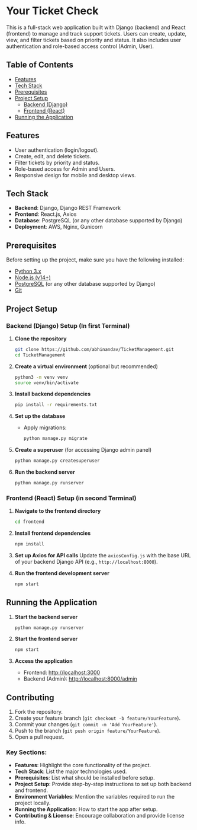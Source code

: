 
# Your Ticket Check

This is a full-stack web application built with Django (backend) and React (frontend) to manage and track support tickets. Users can create, update, view, and filter tickets based on priority and status. It also includes user authentication and role-based access control (Admin, User).

## Table of Contents
- [Features](#features)
- [Tech Stack](#tech-stack)
- [Prerequisites](#prerequisites)
- [Project Setup](#project-setup)
  - [Backend (Django)](#backend-django-setup)
  - [Frontend (React)](#frontend-react-setup)
- [Running the Application](#running-the-application)


## Features
- User authentication (login/logout).
- Create, edit, and delete tickets.
- Filter tickets by priority and status.
- Role-based access for Admin and Users.
- Responsive design for mobile and desktop views.

## Tech Stack
- **Backend**: Django, Django REST Framework
- **Frontend**: React.js, Axios
- **Database**: PostgreSQL (or any other database supported by Django)
- **Deployment**: AWS, Nginx, Gunicorn

## Prerequisites
Before setting up the project, make sure you have the following installed:
- [Python 3.x](https://www.python.org/downloads/)
- [Node.js (v14+)](https://nodejs.org/en/download/)
- [PostgreSQL](https://www.postgresql.org/download/) (or any other database supported by Django)
- [Git](https://git-scm.com/)

## Project Setup

### Backend (Django) Setup (In first Terminal)

1. **Clone the repository**
   ```bash
   git clone https://github.com/abhinandav/TicketManagement.git
   cd TicketManagement
   ```

2. **Create a virtual environment** (optional but recommended)
   ```bash
   python3 -m venv venv
   source venv/bin/activate
   ```

3. **Install backend dependencies**
   ```bash
   pip install -r requirements.txt
   ```

4. **Set up the database**

   - Apply migrations:
     ```bash
     python manage.py migrate
     ```

5. **Create a superuser** (for accessing Django admin panel)
   ```bash
   python manage.py createsuperuser
   ```

6. **Run the backend server**
   ```bash
   python manage.py runserver
   ```

### Frontend (React) Setup (in second Terminal)

1. **Navigate to the frontend directory**
   ```bash
   cd frontend
   ```

2. **Install frontend dependencies**
   ```bash
   npm install
   ```

3. **Set up Axios for API calls**
   Update the `axiosConfig.js` with the base URL of your backend Django API (e.g., `http://localhost:8000`).

4. **Run the frontend development server**
   ```bash
   npm start
   ```



## Running the Application

1. **Start the backend server**
   ```bash
   python manage.py runserver
   ```

2. **Start the frontend server**
   ```bash
   npm start
   ```

3. **Access the application**
   - Frontend: [http://localhost:3000](http://localhost:3000)
   - Backend (Admin): [http://localhost:8000/admin](http://localhost:8000/admin)

## Contributing

1. Fork the repository.
2. Create your feature branch (`git checkout -b feature/YourFeature`).
3. Commit your changes (`git commit -m 'Add YourFeature'`).
4. Push to the branch (`git push origin feature/YourFeature`).
5. Open a pull request.


### Key Sections:
- **Features**: Highlight the core functionality of the project.
- **Tech Stack**: List the major technologies used.
- **Prerequisites**: List what should be installed before setup.
- **Project Setup**: Provide step-by-step instructions to set up both backend and frontend.
- **Environment Variables**: Mention the variables required to run the project locally.
- **Running the Application**: How to start the app after setup.
- **Contributing & License**: Encourage collaboration and provide license info.

